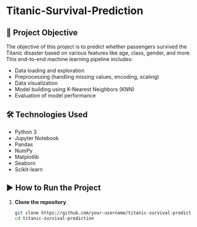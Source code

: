 # Titanic-Survival-Prediction

## 📌 Project Objective

The objective of this project is to predict whether passengers survived the Titanic disaster based on various features like age, class, gender, and more. This end-to-end machine learning pipeline includes:

- Data loading and exploration
- Preprocessing (handling missing values, encoding, scaling)
- Data visualization
- Model building using K-Nearest Neighbors (KNN)
- Evaluation of model performance



## 🛠️ Technologies Used

- Python 3
- Jupyter Notebook
- Pandas
- NumPy
- Matplotlib
- Seaborn
- Scikit-learn

## ▶️ How to Run the Project

1. **Clone the repository**
   ```bash
   git clone https://github.com/your-username/titanic-survival-prediction.git
   cd titanic-survival-prediction
